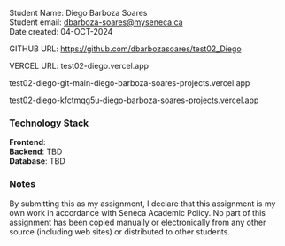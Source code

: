 Student Name: Diego Barboza Soares  
Student email: dbarboza-soares@myseneca.ca  
Date created: 04-OCT-2024

GITHUB URL: https://github.com/dbarbozasoares/test02_Diego

VERCEL URL:
test02-diego.vercel.app

test02-diego-git-main-diego-barboza-soares-projects.vercel.app

test02-diego-kfctmqg5u-diego-barboza-soares-projects.vercel.app

### Technology Stack

**Frontend**:  
**Backend**: TBD  
**Database**: TBD

### Notes

By submitting this as my assignment, I declare that this assignment is my own work in accordance with Seneca Academic Policy. No part of this assignment has been copied manually or electronically from any other source (including web sites) or distributed to other students.

